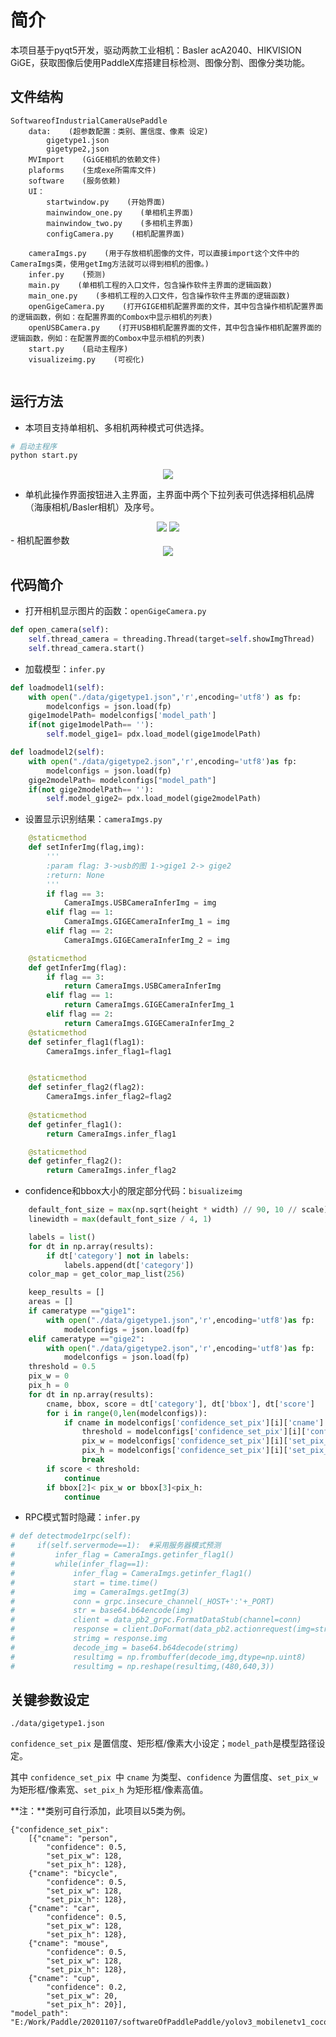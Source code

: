 # 简介
本项目基于pyqt5开发，驱动两款工业相机：Basler acA2040、HIKVISION GiGE，获取图像后使用PaddleX库搭建目标检测、图像分割、图像分类功能。

## 文件结构

```
SoftwareofIndustrialCameraUsePaddle
	data:    (超参数配置：类别、置信度、像素 设定)
		gigetype1.json
		gigetype2,json
	MVImport    (GiGE相机的依赖文件)
	plaforms    (生成exe所需库文件)
	software    (服务依赖)
	UI：
		startwindow.py    (开始界面)
		mainwindow_one.py    (单相机主界面)
		mainwindow_two.py    (多相机主界面)
		configCamera.py    (相机配置界面)
		
	cameraImgs.py    (用于存放相机图像的文件，可以直接import这个文件中的CameraImgs类，使用getImg方法就可以得到相机的图像。)
	infer.py    (预测)
	main.py    (单相机工程的入口文件，包含操作软件主界面的逻辑函数)
	main_one.py    (多相机工程的入口文件，包含操作软件主界面的逻辑函数)
	openGigeCamera.py    (打开GIGE相机配置界面的文件，其中包含操作相机配置界面的逻辑函数，例如：在配置界面的Combox中显示相机的列表)
	openUSBCamera.py    (打开USB相机配置界面的文件，其中包含操作相机配置界面的逻辑函数，例如：在配置界面的Combox中显示相机的列表)
	start.py    (启动主程序)
	visualizeimg.py    (可视化)
	

```
## 运行方法
- 本项目支持单相机、多相机两种模式可供选择。

```python
# 启动主程序
python start.py
```

<div align="center">
  <img src="./\docs/images/start.png" /> 
</div>

- 单机此操作界面按钮进入主界面，主界面中两个下拉列表可供选择相机品牌（海康相机/Basler相机）及序号。

<div align="center">
  <img src="./\docs/images/one_camera.png" />  <img src="./\docs/images/two_camera.png" /> 
</div>
- 相机配置参数

<div align="center">
  <img src="./\docs/images/config.png" /> 
</div>


## 代码简介

- 打开相机显示图片的函数：`openGigeCamera.py`

```python
def open_camera(self):
    self.thread_camera = threading.Thread(target=self.showImgThread)
    self.thread_camera.start()
```

- 加载模型：`infer.py`

```python
def loadmodel1(self):
    with open("./data/gigetype1.json",'r',encoding='utf8') as fp:
        modelconfigs = json.load(fp)
    gige1modelPath= modelconfigs['model_path']
    if(not gige1modelPath== ''):
    	self.model_gige1= pdx.load_model(gige1modelPath)

def loadmodel2(self):
    with open("./data/gigetype2.json",'r',encoding='utf8')as fp:
    	modelconfigs = json.load(fp)
    gige2modelPath= modelconfigs["model_path"]
    if(not gige2modelPath== ''):
    	self.model_gige2= pdx.load_model(gige2modelPath)
```



- 设置显示识别结果：`cameraImgs.py`

```python
    @staticmethod
    def setInferImg(flag,img):
        '''
        :param flag: 3->usb的图 1->gige1 2-> gige2
        :return: None
        '''
        if flag == 3:
            CameraImgs.USBCameraInferImg = img
        elif flag == 1:
            CameraImgs.GIGECameraInferImg_1 = img
        elif flag == 2:
            CameraImgs.GIGECameraInferImg_2 = img

    @staticmethod
    def getInferImg(flag):
        if flag == 3:
            return CameraImgs.USBCameraInferImg
        elif flag == 1:
            return CameraImgs.GIGECameraInferImg_1
        elif flag == 2:
            return CameraImgs.GIGECameraInferImg_2
    @staticmethod
    def setinfer_flag1(flag1):
        CameraImgs.infer_flag1=flag1


    @staticmethod
    def setinfer_flag2(flag2):
        CameraImgs.infer_flag2=flag2
    
    @staticmethod
    def getinfer_flag1():
        return CameraImgs.infer_flag1

    @staticmethod
    def getinfer_flag2():
        return CameraImgs.infer_flag2      
```



- confidence和bbox大小的限定部分代码：`bisualizeimg`

```python
	default_font_size = max(np.sqrt(height * width) // 90, 10 // scale)
    linewidth = max(default_font_size / 4, 1)

    labels = list()
    for dt in np.array(results):
        if dt['category'] not in labels:
            labels.append(dt['category'])
    color_map = get_color_map_list(256)

    keep_results = []
    areas = []
    if cameratype =="gige1":
        with open("./data/gigetype1.json",'r',encoding='utf8')as fp:
            modelconfigs = json.load(fp)
    elif cameratype =="gige2":
        with open("./data/gigetype2.json",'r',encoding='utf8')as fp:
            modelconfigs = json.load(fp)
    threshold = 0.5
    pix_w = 0
    pix_h = 0
    for dt in np.array(results):
        cname, bbox, score = dt['category'], dt['bbox'], dt['score']
        for i in range(0,len(modelconfigs)):
            if cname in modelconfigs['confidence_set_pix'][i]['cname']:
                threshold = modelconfigs['confidence_set_pix'][i]['confidence']
                pix_w = modelconfigs['confidence_set_pix'][i]['set_pix_w']
                pix_h = modelconfigs['confidence_set_pix'][i]['set_pix_h']
                break
        if score < threshold:
            continue
        if bbox[2]< pix_w or bbox[3]<pix_h:
            continue
```



- RPC模式暂时隐藏：`infer.py`

```python
# def detectmode1rpc(self):
#     if(self.servermode==1):  #采用服务器模式预测
#         infer_flag = CameraImgs.getinfer_flag1()
#         while(infer_flag==1):
#             infer_flag = CameraImgs.getinfer_flag1()
#             start = time.time()
#             img = CameraImgs.getImg(3)
#             conn = grpc.insecure_channel(_HOST+':'+_PORT)
#             str = base64.b64encode(img)
#             client = data_pb2_grpc.FormatDataStub(channel=conn)
#             response = client.DoFormat(data_pb2.actionrequest(img=str,modeltype='1',threshold=0.5))
#             strimg = response.img
#             decode_img = base64.b64decode(strimg)
#             resultimg = np.frombuffer(decode_img,dtype=np.uint8)
#             resultimg = np.reshape(resultimg,(480,640,3))
```

## 关键参数设定

`./data/gigetype1.json`

`confidence_set_pix` 是置信度、矩形框/像素大小设定；`model_path`是模型路径设定。

其中 `confidence_set_pix `中 `cname` 为类型、`confidence` 为置信度、`set_pix_w` 为矩形框/像素宽、`set_pix_h` 为矩形框/像素高值。

**注：**类别可自行添加，此项目以5类为例。

```
{"confidence_set_pix": 
    [{"cname": "person", 
        "confidence": 0.5, 
        "set_pix_w": 128, 
        "set_pix_h": 128}, 
    {"cname": "bicycle", 
        "confidence": 0.5, 
        "set_pix_w": 128, 
        "set_pix_h": 128}, 
    {"cname": "car", 
        "confidence": 0.5, 
        "set_pix_w": 128, 
        "set_pix_h": 128},
    {"cname": "mouse", 
        "confidence": 0.5, 
        "set_pix_w": 128, 
        "set_pix_h": 128},
    {"cname": "cup", 
        "confidence": 0.2, 
        "set_pix_w": 20, 
        "set_pix_h": 20}], 
"model_path": "E:/Work/Paddle/20201107/softwareOfPaddlePaddle/yolov3_mobilenetv1_coco"}
```

